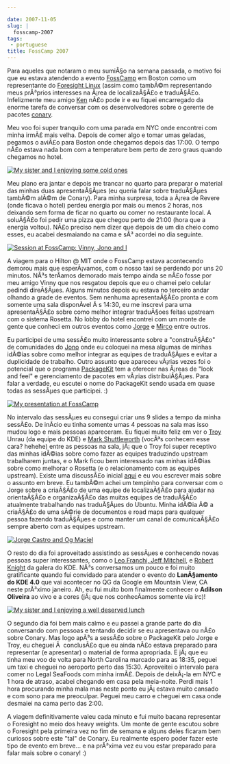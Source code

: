 ```yaml
---

date: 2007-11-05
slug: |
  fosscamp-2007
tags:
 - portuguese
title: FossCamp 2007
---
```


Para aqueles que notaram o meu sumiÃ§o na semana passada, o motivo foi
que eu estava atendendo a evento
[FossCamp](http://www.fosscamp.org/HowToAttend) em Boston como um
representante do [Foresight Linux](http://www.foresightlinux.org/)
(assim como tambÃ©m representando meus prÃ³prios interesses na Ã¡rea de
localizaÃ§Ã£o e traduÃ§Ã£o. Infelizmente meu amigo
[Ken](http://ken.vandine.org/) nÃ£o pode ir e eu fiquei encarregado da
enorme tarefa de conversar com os desenvolvedores sobre o gerente de
pacotes
[conary](http://en.wikipedia.org/wiki/Conary_%28package_manager%29).

Meu voo foi super tranquilo com uma parada em NYC onde encontrei com
minha irmÃ£ mais velha. Depois de comer algo e tomar umas geladas,
pegamos o aviÃ£o para Boston onde chegamos depois das 17:00. O tempo
nÃ£o estava nada bom com a temperature bem perto de zero graus quando
chegamos no hotel.

[![My sister and I enjoying some cold
ones](http://farm3.static.flickr.com/2211/1806893718_55d3b741fd_o.jpg)](http://www.flickr.com/photos/ogmaciel/1806893718/)

Meu plano era jantar e depois me trancar no quarto para preparar o
material das minhas duas apresentaÃ§Ãµes (eu queria falar sobre
traduÃ§Ãµes tambÃ©m alÃ©m de Conary). Para minha surpresa, toda a Ã¡rea
de Revere (onde ficava o hotel) perdeu energia por mais ou menos 2
horas, nos deixando sem forma de ficar no quarto ou comer no restaurante
local. A soluÃ§Ã£o foi pedir uma pizza que chegou perto de 21:00 (hora
que a energia voltou). NÃ£o preciso nem dizer que depois de um dia cheio
como esses, eu acabei desmaiando na cama e sÃ³ acordei no dia seguinte.

[![Session at FossCamp: Vinny, Jono and
I](http://farm3.static.flickr.com/2180/1806043089_4f479ddae1_o.jpg)](http://www.flickr.com/photos/ogmaciel/1806043089/)

A viagem para o Hilton @ MIT onde o FossCamp estava acontecendo demorou
mais que esperÃ¡vamos, com o nosso taxi se perdendo por uns 20 minutos.
NÃ³s terÃ­amos demorado mais tempo ainda se nÃ£o fosse por meu amigo
Vinny que nos resgatou depois que eu o chamei pelo celular pedindi
direÃ§Ãµes. Alguns minutos depois eu estava no terceiro andar olhando a
grade de eventos. Sem nenhuma apresentaÃ§Ã£o pronta e com somente uma
sala disponÃ­vel Ã s 14:30, eu me inscrevi para uma apresentaÃ§Ã£o sobre
como melhor integrar traduÃ§oes feitas upstream com o sistema Rosetta.
No lobby do hotel encontrei com um monte de gente que conheci em outros
eventos como [Jorge](http://stompbox.typepad.com/blog/) e
[Mirco](http://macslow.thepimp.net/) entre outros.

Eu participei de uma sessÃ£o muito interessante sobre a "construÃ§Ã£o"
de comunidades do [Jono](http://www.jonobacon.org/) onde eu coloquei na
mesa algumas de minhas idÃ©ias sobre como melhor integrar as equipes de
traduÃ§Ãµes e evitar a duplicidade de trabalho. Outro assunto que
apareceu vÃ¡rias vezes foi o potencial que o programa
[PackageKit](http://www.packagekit.org/) tem a oferecer nas Ã¡reas de
"look and feel" e gerenciamento de pacotes em vÃ¡rias distribuiÃ§Ãµes.
Para falar a verdade, eu escutei o nome do PackageKit sendo usada em
quase todas as sessÃµes que participei. :)

[![My presentation at
FossCamp](http://farm3.static.flickr.com/2302/1806043403_29acf063fc_o.jpg)](http://www.flickr.com/photos/ogmaciel/1806043403/)

No intervalo das sessÃµes eu consegui criar uns 9 slides a tempo da
minha sessÃ£o. De inÃ­cio eu tinha somente umas 4 pessoas na sala mas
isso mudou logo e mais pessoas apareceram. Eu fiquei muito feliz em ver
o [Troy](http://troy-at-kde.livejournal.com/10417.html) Unrau (da equipe
do KDE) e [Mark Shuttleworth](http://www.markshuttleworth.com/) (vocÃªs
conhecem esse cara? hehehe) entre as pessoas na sala, jÃ¡ que o Troy foi
super receptivo das minhas idÃ©ias sobre como fazer as equipes
traduzindo upstream trabalharem juntas, e o Mark ficou bem interessado
nas minhas idÃ©ias sobre como melhorar o Rosetta (e o relacionamento com
as equipes upstream). Existe uma discussÃ£o inicial
[aqui](https://lists.ubuntu.com/archives/launchpad-users/2007-October/002601.html)
e eu vou escrever mais sobre o assunto em breve. Eu tambÃ©m achei um
tempinho para conversar com o Jorge sobre a criaÃ§Ã£o de uma equipe de
localizaÃ§Ã£o para ajudar na orientaÃ§Ã£o e organizaÃ§Ã£o das muitas
equipes de traduÃ§Ã£o atualmente trabalhando nas traduÃ§Ãµes do Ubuntu.
Minha idÃ©ia Ã© a criaÃ§Ã£o de uma sÃ©rie de documentos e road maps para
qualquer pessoa fazendo traduÃ§Ãµes e como manter um canal de
comunicaÃ§Ã£o sempre aberto com as equipes upstream.

[![Jorge Castro and Og
Maciel](http://farm3.static.flickr.com/2030/1806894028_91b7e519a6_o.jpg)](http://www.flickr.com/photos/ogmaciel/1806894028/)

O resto do dia foi aproveitado assistindo as sessÃµes e conhecendo novas
pessoas super interessantes, como o [Leo Franchi, Jeff
Mitchell](http://amarok.kde.org/blog/), e [Robert
Knight](http://kdemonkey.blogspot.com/) da galera do KDE. NÃ³s
conversamos um pouco e foi muito gratificante quando fui convidado para
atender o evento do **LanÃ§amento do KDE 4.0** que vai acontecer no QG
da Google em Mountain View, CA neste prÃ³ximo janeiro. Ah, eu fui muito
bom finalmente conhecer o **Adilson Oliveira** ao vivo e a cores
(jÃ¡ que nos conhecÃ­amos somente via irc)!

[![My sister and I enjoying a well deserved
lunch](http://farm3.static.flickr.com/2189/1806044877_0746ea7eaa_o.jpg)](http://www.flickr.com/photos/ogmaciel/1806044877/)

O segundo dia foi bem mais calmo e eu passei a grande parte do dia
conversando com pessoas e tentando decidir se eu apresentava ou nÃ£o
sobre Conary. Mas logo apÃ³s a sessÃ£o sobre o PackageKit pelo Jorge e
Troy, eu cheguei Ã  conclusÃ£o que eu ainda nÃ£o estava preparado para
representar (e apresentar) o material de forma apropriada. E jÃ¡ que eu
tinha meu voo de volta para North Carolina marcado para as 18:35, peguei
um taxi e cheguei no aeroporto perto das 15:30. Aproveitei o intervalo
para comer no Legal SeaFoods com minha irmÃ£. Depois de deixÃ¡-la em NYC
e 1 hora de atraso, acabei chegando em casa pela meia-noite. Perdi mais
1 hora procurando minha mala mas neste ponto eu jÃ¡ estava muito cansado
e com sono para me preoculpar. Peguei meu carro e cheguei em casa onde
desmaiei na cama perto das 2:00.

A viagem definitivamente valeu cada minuto e fui muito bacana
representar o Foresight no meio dos heavy weights. Um monte de gente
escutou sobre o Foresight pela primeira vez no fim de semana e alguns
deles ficaram bem curiosos sobre este "tal" de Conary. Eu realmente
espero poder fazer este tipo de evento em breve... e na prÃ³xima vez eu
vou estar preparado para falar mais sobre o conary! :)
